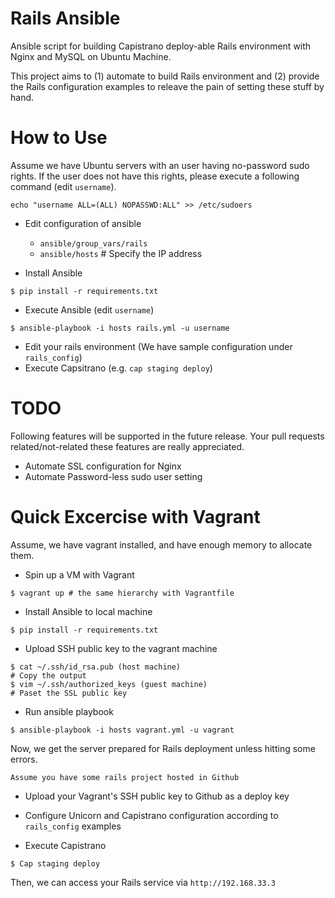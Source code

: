 # Rails Ansible
Ansible script for building Capistrano deploy-able Rails environment with Nginx and MySQL on Ubuntu Machine.

This project aims to (1) automate to build Rails environment and (2) provide the Rails configuration examples to releave the pain of setting these stuff by hand.

# How to Use

Assume we have Ubuntu servers with an user having no-password sudo rights.
If the user does not have this rights, please execute a following command (edit `username`).
```
echo "username ALL=(ALL) NOPASSWD:ALL" >> /etc/sudoers
```

- Edit configuration of ansible
  - `ansible/group_vars/rails`
  - `ansible/hosts` # Specify the IP address

- Install Ansible
```
$ pip install -r requirements.txt
```

- Execute Ansible (edit `username`)
```
$ ansible-playbook -i hosts rails.yml -u username
```

- Edit your rails environment (We have sample configuration under `rails_config`)
- Execute Capsitrano (e.g. `cap staging deploy`)

# TODO

Following features will be supported in the future release.
Your pull requests related/not-related these features are really appreciated.

- Automate SSL configuration for Nginx
- Automate Password-less sudo user setting

# Quick Excercise with Vagrant

Assume, we have vagrant installed, and have enough memory to allocate them.

- Spin up a VM with Vagrant
```
$ vagrant up # the same hierarchy with Vagrantfile
```

- Install Ansible to local machine
```
$ pip install -r requirements.txt
```

- Upload SSH public key to the vagrant machine
```
$ cat ~/.ssh/id_rsa.pub (host machine)
# Copy the output
$ vim ~/.ssh/authorized_keys (guest machine)
# Paset the SSL public key
```

- Run ansible playbook
```
$ ansible-playbook -i hosts vagrant.yml -u vagrant
```

Now, we get the server prepared for Rails deployment unless hitting some errors.

`Assume you have some rails project hosted in Github`

- Upload your Vagrant's SSH public key to Github as a deploy key

- Configure Unicorn and Capistrano configuration according to `rails_config` examples

- Execute Capistrano
```
$ Cap staging deploy
```

Then, we can access your Rails service via `http://192.168.33.3`
